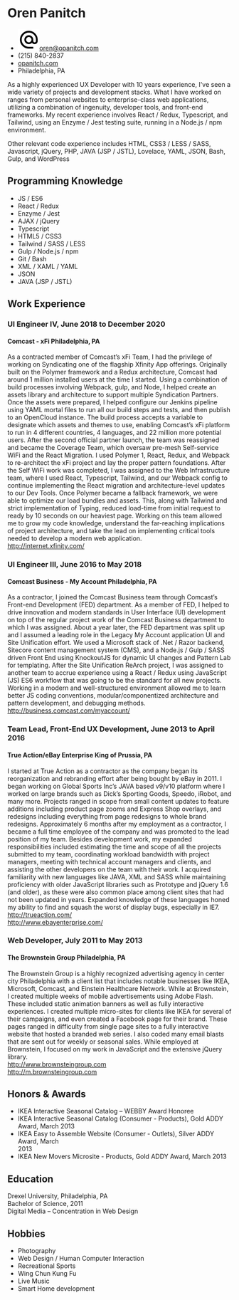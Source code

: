 <!-- The (first) h1 will be used as the <title> of the HTML page -->

<div id="header">

  <h1>Oren Panitch</h1>

  <!-- The unordered list immediately after the h1 will be formatted on a single
  line. It is intended to be used for contact details -->

  <ul>
    <li><img src="./images/icons/at.svg" /><a href="mailto:oren@opanitch.com">oren@opanitch.com</a></li>
    <li>(215) 840-2837</li>
    <li><a href="http://opanitch.com">opanitch.com</a></li>
    <li>Philadelphia, PA</li>
  </ul>

</div>

<!-- The paragraph after the h1 and ul and before the first h2 is optional. It
is intended to be used for a short summary. -->

<div id="intro" class="">

  <p>As a highly experienced UX Developer with 10 years experience, I've seen a wide variety of projects and development stacks. What I have worked on ranges from personal websites to enterprise-class web applications, utilizing a combination of ingenuity, developer tools, and front-end frameworks. My recent experience involves React / Redux, Typescript, and Tailwind, using an Enzyme / Jest testing suite, running in a Node.js / npm environment.</p>

  <p>Other relevant code experience includes HTML, CSS3 / LESS / SASS, Javascript, jQuery, PHP, JAVA (JSP / JSTL), Lovelace, YAML, JSON, Bash, Gulp, and WordPress</p>

</div>
<div markdown="1" id="progamming-knowledge" class="">

  <h2>Programming Knowledge</h2>

  <!-- You have to wrap the "left" and "right" half of these headings in spans by
  hand -->
  <ul>
    <li>JS / ES6</li>
    <li>React / Redux</li>
    <li>Enzyme / Jest</li>
    <li>AJAX / jQuery</li>
    <li>Typescript</li>
    <li>HTML5 / CSS3</li>
    <li>Tailwind / SASS / LESS</li>
    <li>Gulp / Node.js / npm</li>
    <li>Git / Bash</li>
    <li>XML / XAML / YAML</li>
    <li>JSON</li>
    <li>JAVA (JSP / JSTL)</li>
  </ul>

</div>
<div id="work-experience" class="">

  <h2>Work Experience</h2>

  <!-- You have to wrap the "left" and "right" half of these headings in spans by
  hand -->

  <h3><span>UI Engineer IV</span>, <span>June 2018 to December 2020</span></h3>

  <h4><span>Comcast - xFi</span> <span>Philadelphia, PA</span></h4></h4>

  <p>As a contracted member of Comcast’s xFi Team, I had the privilege of working on Syndicating one of the flagship Xfinity App offerings. Originally built on the Polymer framework and a Redux architecture, Comcast had around 1 million installed users at the time I started. Using a combination of build processes involving Webpack, gulp, and Node, I helped create an assets library and architecture to support multiple Syndication Partners. Once the assets were prepared, I helped configure our Jenkins pipeline using YAML mortal files to run all our build steps and tests, and then publish to an OpenCloud instance. The build process accepts a variable to designate which assets and themes to use, enabling Comcast’s xFi platform to run in 4 different countries, 4 languages, and 22 million more potential users. After the second official partner launch, the team was reassigned and became the Coverage Team, which oversaw pre-mesh Self-service WiFi and the React Migration. I used Polymer 1, React, Redux, and Webpack to re-architect the xFi project and lay the proper pattern foundations. After the Self WiFi work was completed, I was assigned to the Web Infrastructure team, where I used React, Typescript, Tailwind, and our Webpack config to continue implementing the React migration and architecture-level updates to our Dev Tools. Once Polymer became a fallback framework, we were able to optimize our load bundles and assets. This, along with Tailwind and strict implementation of Typing, reduced load-time from initial request to ready by 10 seconds on our heaviest page. Working on this team allowed me to grow my code knowledge, understand the far-reaching implications of project architecture, and take the lead on implementing critical tools needed to develop a modern web application.<br />
  <a href="http://internet.xfinity.com/">http://internet.xfinity.com/</a></p>

  <h3><span>UI Engineer III</span>, <span>June 2016 to May 2018</span></h3>

  <h4><span>Comcast Business - My Account</span> <span>Philadelphia, PA</span></h4>

  <p>As a contractor, I joined the Comcast Business team through Comcast’s Front-end Development (FED) department. As a member of FED, I helped to drive innovation and modern standards in User Interface (UI) development on top of the regular project work of the Comcast Business department to which I was assigned. About a year later, the FED department was split up and I assumed a leading role in the Legacy My Account application UI and Site Unification effort. We used a Microsoft stack of .Net / Razor backend, Sitecore content management system (CMS), and a Node.js / Gulp / SASS driven Front End using KnockoutJS for dynamic UI changes and Pattern Lab for templating. After the Site Unification ReArch project, I was assigned to another team to accrue experience using a React / Redux using JavaScript (JS) ES6 workflow that was going to be the standard for all new projects. Working in a modern and well-structured environment allowed me to learn better JS coding conventions, modular/componentized architecture and pattern development, and debugging methods.<br />
  <a href="http://business.comcast.com/myaccount/">http://business.comcast.com/myaccount/</a></p>

  <h3><span>Team Lead, Front-End UX Development</span>, <span>June 2013 to April 2016</span></h3>

  <h4><span>True Action/eBay Enterprise</span> <span>King of Prussia, PA</span></h4>

  <p>I started at True Action as a contractor as the company began its reorganization and rebranding effort after being bought by eBay in 2011. I began working on Global Sports Inc’s JAVA based v9/v10 platform where I worked on large brands such as Dick’s Sporting Goods, Speedo, iRobot, and many more. Projects ranged in scope from small content updates to feature additions including product page zooms and Express Shop overlays, and redesigns including everything from page redesigns to whole brand redesigns. Approximately 6 months after my employment as a contractor, I became a full time employee of the company and was promoted to the lead position of my team. Besides development work, my expanded responsibilities included estimating the time and scope of all the projects submitted to my team, coordinating workload bandwidth with project managers, meeting with technical account managers and clients, and assisting the other developers on the team with their work. I acquired familiarity with new languages like JAVA, XML and SASS while maintaining proficiency with older JavaScript libraries such as Prototype and jQuery 1.6 (and older), as these were also common place among client sites that had not been updated in years. Expanded knowledge of these languages honed my ability to find and squash the worst of display bugs, especially in IE7.<br />
  <a href="http://trueaction.com/">http://trueaction.com/</a><br />
  <a href="http://www.ebayenterprise.com/">http://www.ebayenterprise.com/</a></p>

  <h3><span>Web Developer</span>, <span>July 2011 to May 2013</span></h3>

  <h4><span>The Brownstein Group</span> <span>Philadelphia, PA</span></h4>

  <p>The Brownstein Group is a highly recognized advertising agency in center city Philadelphia with a client list that includes notable businesses like IKEA, Microsoft, Comcast, and Einstein Healthcare Network. While at Brownstein, I created multiple weeks of mobile advertisements using Adobe Flash. These included static animation banners as well as fully interactive experiences. I created multiple micro-sites for clients like IKEA for several of their campaigns, and even created a Facebook page for their brand. These pages ranged in difficulty from single page sites to a fully interactive website that hosted a branded web series. I also coded many email blasts that are sent out for weekly or seasonal sales. While employed at Brownstein, I focused on my work in JavaScript and the extensive jQuery library.<br />
  <a href="http://trueaction.com/">http://www.brownsteingroup.com</a><br />
  <a href="http://trueaction.com/">http://m.brownsteingroup.com</a></p>

</div>
<div id="honors" class="">

  <h2>Honors & Awards</h2>

  <ul>
    <li>IKEA Interactive Seasonal Catalog – WEBBY Award Honoree</li>
    <li>IKEA Interactive Seasonal Catalog (Consumer - Products), Gold ADDY Award, March 2013</li>
    <li>IKEA Easy to Assemble Website (Consumer - Outlets), Silver ADDY Award, March </li>2013
    <li>IKEA New Movers Microsite - Products, Gold ADDY Award, March 2013</li>
  </ul>

</div>
<div id="education" class="">

<h2>Education</h2>

  <p>Drexel University, Philadelphia, PA<br />
  Bachelor of Science, 2011<br />
  Digital Media – Concentration in Web Design</p>

</div>
<div id="hobbies" class="">

  <h2>Hobbies</h2>

  <ul>
    <li>Photography</li>
    <li>Web Design / Human Computer Interaction</li>
    <li>Recreational Sports</li>
    <li>Wing Chun Kung Fu</li>
    <li>Live Music</li>
    <li>Smart Home development</li>
  </ul>

</div>
